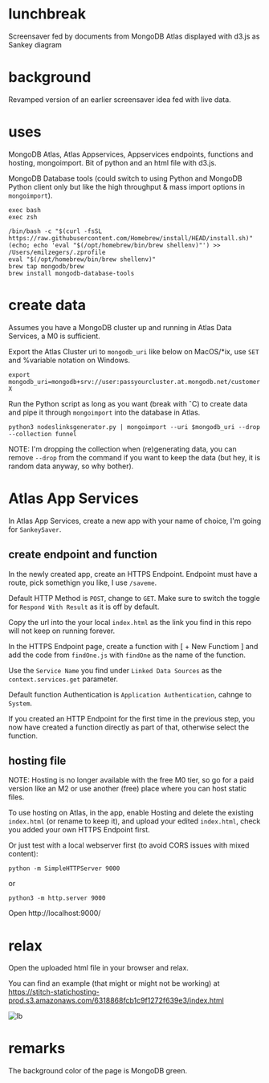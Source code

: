 # lunchbreak
Screensaver fed by documents from MongoDB Atlas displayed with d3.js as Sankey diagram

# background

Revamped version of an earlier screensaver idea fed with live data.

# uses

MongoDB Atlas, Atlas Appservices, Appservices endpoints, functions and hosting, mongoimport. Bit of python and an html file with d3.js.

MongoDB Database tools (could switch to using Python and MongoDB Python client only but like the high throughput & mass import options in `mongoimport`).

```
exec bash
exec zsh
```

```
/bin/bash -c "$(curl -fsSL https://raw.githubusercontent.com/Homebrew/install/HEAD/install.sh)"
(echo; echo 'eval "$(/opt/homebrew/bin/brew shellenv)"') >> /Users/emilzegers/.zprofile
eval "$(/opt/homebrew/bin/brew shellenv)"
brew tap mongodb/brew
brew install mongodb-database-tools
```

# create data

Assumes you have a MongoDB cluster up and running in Atlas Data Services, a M0 is sufficient.

Export the Atlas Cluster uri to `mongodb_uri` like below on MacOS/*ix, use `SET` and %variable notation on Windows.

`export mongodb_uri=mongodb+srv://user:passyourcluster.at.mongodb.net/customerX`

Run the Python script as long as you want (break with ˆC) to create data and pipe it through `mongoimport` into the database in Atlas.

`python3 nodeslinksgenerator.py | mongoimport --uri $mongodb_uri --drop --collection funnel`

NOTE: I'm dropping the collection when (re)generating data, you can remove `--drop` from the command if you want to keep the data (but hey, it is random data anyway, so why bother). 

# Atlas App Services

In Atlas App Services, create a new app with your name of choice, I'm going for `SankeySaver`.

## create endpoint and function

In the newly created app, create an HTTPS Endpoint. Endpoint must have a route, pick somethign you like, I use `/saveme`.

Default HTTP Method is `POST`, change to `GET`. Make sure to switch the toggle for `Respond With Result` as it is off by default.

Copy the url into the your local `index.html` as the link you find in this repo will not keep on running forever.

In the HTTPS Endpoint page, create a function with [ + New Functiom ] and add the code from `findOne.js` with `findOne` as the name of the function.

Use the `Service Name` you find under `Linked Data Sources` as the `context.services.get` parameter.

Default function Authentication is `Application Authentication`, cahnge to `System`.

If you created an HTTP Endpoint for the first time in the previous step, you now have created a function directly as part of that, otherwise select the function.

## hosting file

NOTE: Hosting is no longer available with the free M0 tier, so go for a paid version like an M2 or use another (free) place where you can host static files.

To use hosting on Atlas, in the app, enable Hosting and delete the existing `index.html` (or rename to keep it), and upload your edited `index.html`, check you added your own HTTPS Endpoint first.

Or just test with a local webserver first (to avoid CORS issues with mixed content):

```
python -m SimpleHTTPServer 9000
```

or 

```
python3 -m http.server 9000
```

Open http://localhost:9000/

# relax

Open the uploaded html file in your browser and relax.

You can find an example (that might or might not be working) at https://stitch-statichosting-prod.s3.amazonaws.com/6318868fcb1c9f1272f639e3/index.html

![lb](https://user-images.githubusercontent.com/2260360/189126305-2073c8e9-640e-42df-ad8e-d1aa74a22eb8.png)

# remarks

The background color of the page is MongoDB green.
